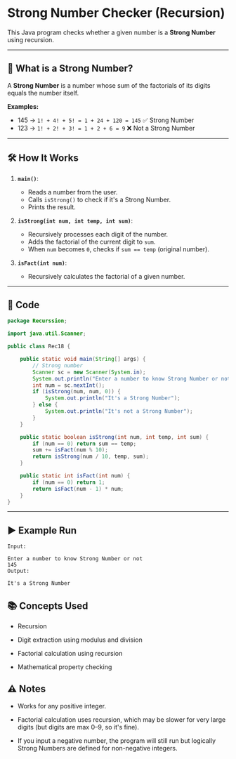 # Strong Number Checker (Recursion)

This Java program checks whether a given number is a **Strong Number** using recursion.

---

## 📌 What is a Strong Number?

A **Strong Number** is a number whose sum of the factorials of its digits equals the number itself.

**Examples:**
- 145 → `1! + 4! + 5! = 1 + 24 + 120 = 145` ✅ Strong Number  
- 123 → `1! + 2! + 3! = 1 + 2 + 6 = 9` ❌ Not a Strong Number  

---

## 🛠 How It Works

1. **`main()`**:
   - Reads a number from the user.
   - Calls `isStrong()` to check if it's a Strong Number.
   - Prints the result.

2. **`isStrong(int num, int temp, int sum)`**:
   - Recursively processes each digit of the number.
   - Adds the factorial of the current digit to `sum`.
   - When `num` becomes `0`, checks if `sum == temp` (original number).

3. **`isFact(int num)`**:
   - Recursively calculates the factorial of a given number.

---

## 📂 Code

```java
package Recurssion;

import java.util.Scanner;

public class Rec18 {

    public static void main(String[] args) {
        // Strong number 
        Scanner sc = new Scanner(System.in);
        System.out.println("Enter a number to know Strong Number or not");
        int num = sc.nextInt();
        if (isStrong(num, num, 0)) {
            System.out.println("It's a Strong Number");
        } else {
            System.out.println("It's not a Strong Number");
        }
    }

    public static boolean isStrong(int num, int temp, int sum) {
        if (num == 0) return sum == temp;
        sum += isFact(num % 10);
        return isStrong(num / 10, temp, sum);
    }

    public static int isFact(int num) {
        if (num == 0) return 1;
        return isFact(num - 1) * num;
    }
}
```
---
## ▶️ Example Run
```
Input:

Enter a number to know Strong Number or not
145
Output:

It's a Strong Number
```
## 📚 Concepts Used
- Recursion

- Digit extraction using modulus and division

- Factorial calculation using recursion

- Mathematical property checking

## ⚠️ Notes
- Works for any positive integer.

- Factorial calculation uses recursion, which may be slower for very large digits (but digits are max 0–9, so it's fine).

- If you input a negative number, the program will still run but logically Strong Numbers are defined for non-negative integers.


